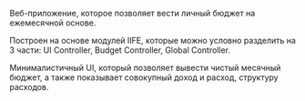 Веб-приложение, которое позволяет вести личный бюджет на ежемесячной основе. 

Построен на основе модулей IIFE, которые можно условно разделить на 3 части: UI Controller, Budget Controller, Global Controller.

Минималистичный UI, который позволяет вывести чистый месячный бюджет, а также показывает совокупный доход и расход, структуру расходов.


